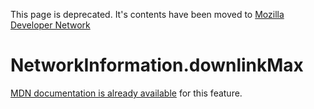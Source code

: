 This page is deprecated. It's contents have been moved to [Mozilla Developer Network](https://developer.mozilla.org/en-US/)

# NetworkInformation.downlinkMax

[MDN documentation is already available](https://developer.mozilla.org/en-US/docs/Web/API/NetworkInformation/downlinkMax) for this feature.
